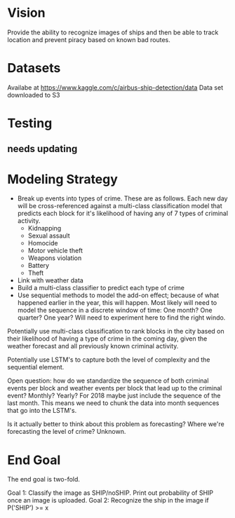 # Vision
Provide the ability to recognize images of ships and then be able to track location and prevent piracy based on known bad routes.

# Datasets
Availabe at https://www.kaggle.com/c/airbus-ship-detection/data
Data set downloaded to S3


# Testing


## needs updating
# Modeling Strategy
- Break up events into types of crime. These are as follows. Each new day will be cross-referenced against a multi-class classification model that predicts each block for it's likelihood of having any of 7 types of criminal activity.
    - Kidnapping
    - Sexual assault 
    - Homocide
    - Motor vehicle theft 
    - Weapons violation
    - Battery
    - Theft
- Link with weather data
- Build a multi-class classifier to predict each type of crime
- Use sequential methods to model the add-on effect; because of what happened earlier in the year, this will happen. Most likely will need to model the sequence in a discrete window of time: One month? One quarter? One year? Will need to experiment here to find the right windo. 

Potentially use multi-class classification to rank blocks in the city based on their likelihood of having a type of crime in the coming day, given the weather forecast and all previously known criminal activity. 


Potentially use LSTM's to capture both the level of complexity and the sequential element. 

Open question: how do we standardize the sequence of both criminal events per block and weather events per block that lead up to the criminal event? Monthly? Yearly? For 2018 maybe just include the sequence of the last month. This means we need to chunk the data into month sequences that go into the LSTM's.

Is it actually better to think about this problem as forecasting? Where we're forecasting the level of crime? Unknown.

# End Goal
The end goal is two-fold. 

Goal 1: Classify the image as SHIP/noSHIP. Print out probability of SHIP once an image is uploaded. 
Goal 2: Recognize the ship in the image if P('SHIP') >= x

